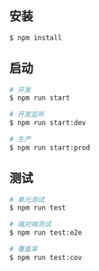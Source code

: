 ## 安装

```bash
$ npm install
```

## 启动

```bash
# 开发
$ npm run start

# 开发监听
$ npm run start:dev

# 生产
$ npm run start:prod
```

## 测试

```bash
# 单元测试
$ npm run test

# 端对端测试
$ npm run test:e2e

# 覆盖率
$ npm run test:cov
```
